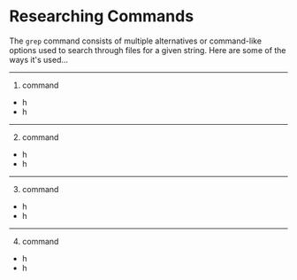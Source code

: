 # Researching Commands
The ```grep``` command consists of multiple alternatives or command-like options used to search through files for a given string. Here are some of the ways it's used... 

***

1. command
  * h
  * h

***

2. command
  * h
  * h

***

3. command
  * h
  * h

***

4. command
  * h
  * h
